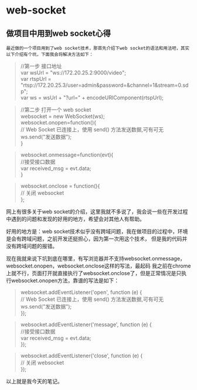 # web-socket
## 做项目中用到web socket心得

    最近做的一个项目用到了web socket技术，那首先介绍下web socket的语法和用法吧，其实以下介绍有个坑，下面我会将解决方法如下：

>//第一步 接口地址     
var wsUrl = "ws://172.20.25.2:9000/video";      
var rtspUrl = "rtsp://172.20.25.3/user=admin&password=&channel=1&stream=0.sdp";     
var ws = wsUrl + "?url=" + encodeURIComponent(rtspUrl);

>//第二步  打开一个 web socket     
websocket = new WebSocket(ws);      
websocket.onopen=function(){        
    // Web Socket 已连接上，使用 send() 方法发送数据,可有可无        
    ws.send("发送数据");        
}       

>websocket.onmessage=function(evt){     
  //接受接口数据      
  var received_msg = evt.data;      
}

>websocket.onclose = function(){        
    // 关闭 websocket     
};
        
网上有很多关于web socket的介绍，这里我就不多说了，我会说一些在开发过程中遇到的问题和发现的好用的地方，希望会对其他人有帮助。
        
好用的地方是：web socket技术似乎没有跨域问题，我在做项目的过程中，环境是会有跨域问题，之前开发还挺担心，因为第一次用这个技术，
但是我的代码并没有跨域问题的报错。
        
现在我就来说下坑到底在哪里，有写浏览器并不支持websocket.onmessage，websocket.onopen，websocket.onclose这样的写法，最起码
我之前在chrome上就不行，页面打开就直接执行了websocket.onclose了，但是正常情况是只执行websocket.onopen方法，靠谱的写法是如下：
>websocket.addEventListener('open', function (e) {      
    // Web Socket 已连接上，使用 send() 方法发送数据,可有可无        
    ws.send("发送数据");        
});            

>websocket.addEventListener('message', function (e) {        
    //接受接口数据      
    var received_msg = evt.data;      
});     

>websocket.addEventListener('close', function (e) {      
    // 关闭 websocket     
});
        
        
以上就是我今天的笔记。







